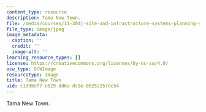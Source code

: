 ```yaml
---
content_type: resource
description: Tama New Town.
file: /media/courses/11-304j-site-and-infrastructure-systems-planning-spring-2009/c1d98ef7e529dd6adc5e05252257dc54_chp_tama.jpg
file_type: image/jpeg
image_metadata:
  caption: ''
  credit: ''
  image-alt: ''
learning_resource_types: []
license: https://creativecommons.org/licenses/by-nc-sa/4.0/
ocw_type: OCWImage
resourcetype: Image
title: Tama New Town
uid: c1d98ef7-e529-dd6a-dc5e-05252257dc54
---
```

Tama New Town.